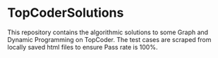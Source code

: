 # TopCoderSolutions

This repository contains the algorithmic solutions to some Graph and Dynamic Programming on TopCoder.
The test cases are scraped from locally saved html files to ensure Pass rate is 100%. 
